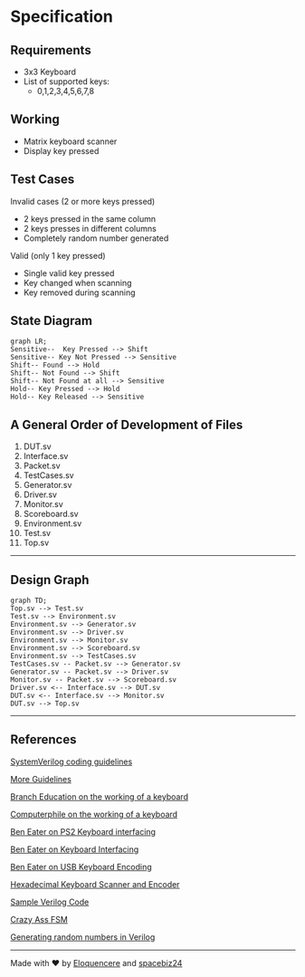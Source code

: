 # Specification
## Requirements
- 3x3 Keyboard
- List of supported keys:
  - 0,1,2,3,4,5,6,7,8


## Working
- Matrix keyboard scanner
- Display key pressed


## Test Cases
Invalid cases (2 or more keys pressed)
- 2 keys pressed in the same column
- 2 keys presses in different columns
- Completely random number generated

Valid (only 1 key pressed)
- Single valid key pressed
- Key changed when scanning
- Key removed during scanning

## State Diagram
```mermaid
graph LR;
Sensitive--  Key Pressed --> Shift
Sensitive-- Key Not Pressed --> Sensitive
Shift-- Found --> Hold
Shift-- Not Found --> Shift
Shift-- Not Found at all --> Sensitive
Hold-- Key Pressed --> Hold
Hold-- Key Released --> Sensitive
```

## A General Order of Development of Files
1. DUT.sv
1. Interface.sv
1. Packet.sv
1. TestCases.sv
1. Generator.sv
1. Driver.sv
1. Monitor.sv
1. Scoreboard.sv
1. Environment.sv
1. Test.sv
1. Top.sv
___
## Design Graph
```mermaid
graph TD;
Top.sv --> Test.sv
Test.sv --> Environment.sv
Environment.sv --> Generator.sv
Environment.sv --> Driver.sv
Environment.sv --> Monitor.sv
Environment.sv --> Scoreboard.sv
Environment.sv --> TestCases.sv
TestCases.sv -- Packet.sv --> Generator.sv
Generator.sv -- Packet.sv --> Driver.sv
Monitor.sv -- Packet.sv --> Scoreboard.sv
Driver.sv <-- Interface.sv --> DUT.sv
DUT.sv <-- Interface.sv --> Monitor.sv
DUT.sv --> Top.sv
```
___
## References
[SystemVerilog coding guidelines](https://www.systemverilog.io/verification/styleguide/)

[More Guidelines](https://github.com/lowRISC/style-guides/blob/master/VerilogCodingStyle.md)

[Branch Education on the working of a keyboard](https://www.youtube.com/watch?v=h-NM1xSSzHQ)

[Computerphile on the working of a keyboard](https://www.youtube.com/watch?v=ewE8b7zzej0)

[Ben Eater on PS2 Keyboard interfacing](https://www.youtube.com/watch?v=7aXbh9VUB3U)

[Ben Eater on Keyboard Interfacing](https://www.youtube.com/watch?v=w1SB9Ry8_Jg)

[Ben Eater on USB Keyboard Encoding](https://www.youtube.com/watch?v=wdgULBpRoXk)

[Hexadecimal Keyboard Scanner and Encoder](https://www.youtube.com/watch?v=Y1cp2kwos5M)

[Sample Verilog Code](https://stackoverflow.com/questions/14267622/keybord-interface-design-in-verilog)

[Crazy Ass FSM](https://embeddedthoughts.com/2016/07/05/fpga-keyboard-interface/)

[Generating random numbers in Verilog](https://stackoverflow.com/questions/34011576/generating-random-numbers-in-verilog)

___
Made with :heart: by [Eloquencere](https://github.com/Eloquencere) and [spacebiz24](https://github.com/spacebiz24)
